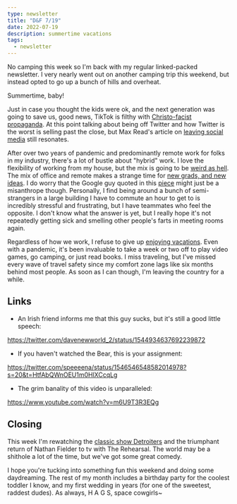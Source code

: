 ```yaml
---
type: newsletter
title: "D&F 7/19"
date: 2022-07-19
description: summertime vacations
tags:
  - newsletter
---
```


No camping this week so I'm back with my regular linked-packed newsletter. I very nearly went out on another camping trip this weekend, but instead opted to go up a bunch of hills and overheat. 

Summertime, baby!

Just in case you thought the kids were ok, and the next generation was going to save us, good news, TikTok is filthy with [Christo-facist propaganda](https://www.vice.com/en/article/bvmxwz/tik-tok-chrsitian-nationalism). At this point talking about being off Twitter and how Twitter is the worst is selling past the close, but Max Read's article on [leaving social media](https://www.bookforum.com/print/2703/a-psychoanalytic-reading-of-social-media-and-the-death-drive-24171) still resonates.

After over two years of pandemic and predominantly remote work for folks in my industry, there's a lot of bustle about "hybrid" work. I love the flexibility of working from my house, but the mix is going to be [weird as hell](https://www.theatlantic.com/technology/archive/2022/07/work-from-home-rto-flexibility/661495/). The mix of office and remote makes a strange time for [new grads, and new ideas](https://www.theatlantic.com/newsletters/archive/2022/07/remote-work-wfh-debate-management/670482/). I do worry that the Google guy quoted in this [piece](https://www.theatlantic.com/newsletters/archive/2022/07/remote-work-wfh-debate-management/670482/) might just be a misanthrope though. Personally, I find being around a bunch of semi-strangers in a large building I have to commute an hour to get to is incredibly stressful and frustrating, but I have teammates who feel the opposite. I don't know what the answer is yet, but I really hope it's not repeatedly getting sick and smelling other people's farts in meeting rooms again.

Regardless of how we work, I refuse to give up [enjoying vacations](https://www.bbc.com/worklife/article/20210914-the-way-we-view-free-time-is-making-us-less-happy). Even with a pandemic, it's been invaluable to take a week or two off to play video games, go camping, or just read books. I miss traveling, but I've missed every wave of travel safety since my comfort zone lags like six months behind most people. As soon as I can though, I'm leaving the country for a while.

## Links

- An Irish friend informs me that this guy sucks, but it's still a good little speech:

https://twitter.com/davenewworld_2/status/1544934637692239872

- If you haven't watched the Bear, this is your assignment:

https://twitter.com/speeeena/status/1546546548582014978?s=20&t=HtfAbQWnOEU1m0HlXCcqLg

- The grim banality of this video is unparalleled:

https://www.youtube.com/watch?v=m6U9T3R3EQg

## Closing

This week I'm rewatching the [classic show Detroiters](https://en.wikipedia.org/wiki/Detroiters_(TV_series)) and the triumphant return of Nathan Fielder to tv with The Rehearsal. The world may be a shithole a lot of the time, but we've got some great comedy.

I hope you're tucking into something fun this weekend and doing some daydreaming. The rest of my month includes a birthday party for the coolest toddler I know, and my first wedding in years (for one of the sweetest, raddest dudes). As always, H A G S, space cowgirls~